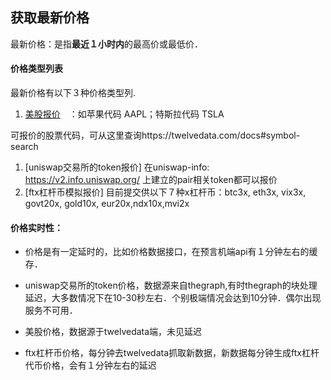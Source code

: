 ## 获取最新价格

最新价格：是指**最近１小时内**的最高价或最低价．

#### 价格类型列表
最新价格有以下３种价格类型列.
1.  [美股报价](stock.md)　：如苹果代码 AAPL；特斯拉代码 TSLA

可报价的股票代码，可从这里查询https://twelvedata.com/docs#symbol-search

1.  [uniswap交易所的token报价]
在uniswap-info: https://v2.info.uniswap.org/ 上建立的pair相关token都可以报价
1.  [ftx杠杆币模拟报价]
目前提交供以下７种x杠杆币：btc3x, eth3x, vix3x, govt20x, gold10x, eur20x,ndx10x,mvi2x

#### 价格实时性：
- 价格是有一定延时的，比如价格数据接口，在预言机端api有１分钟左右的缓存．

- uniswap交易所的token价格，数据源来自thegraph,有时thegraph的块处理延迟，大多数情况下在10-30秒左右．个别极端情况会达到10分钟．偶尔出现服务不可用．

- 美股价格，数据源于twelvedata端，未见延迟

- ftx杠杆币价格，每分钟去twelvedata抓取新数据，新数据每分钟生成ftx杠杆代币价格，会有１分钟左右的延迟

